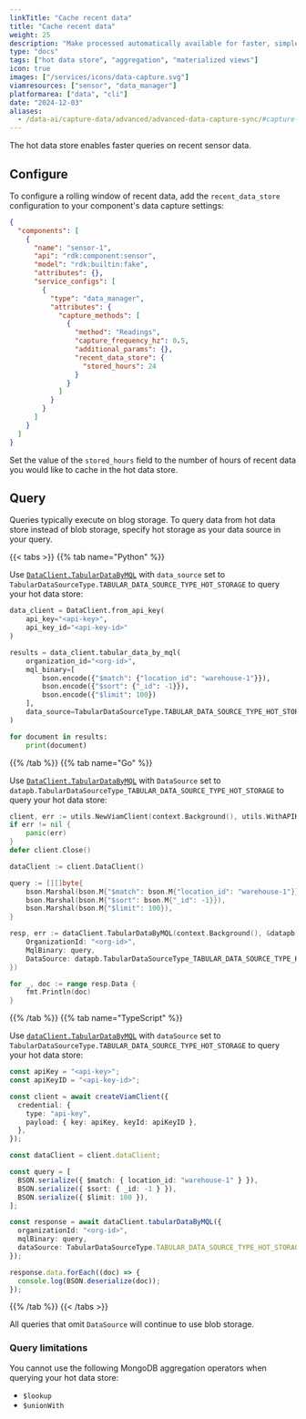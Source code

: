 ```yaml
---
linkTitle: "Cache recent data"
title: "Cache recent data"
weight: 25
description: "Make processed automatically available for faster, simpler queries."
type: "docs"
tags: ["hot data store", "aggregation", "materialized views"]
icon: true
images: ["/services/icons/data-capture.svg"]
viamresources: ["sensor", "data_manager"]
platformarea: ["data", "cli"]
date: "2024-12-03"
aliases:
  - /data-ai/capture-data/advanced/advanced-data-capture-sync/#capture-to-the-hot-data-store
---
```


The hot data store enables faster queries on recent sensor data.

## Configure

To configure a rolling window of recent data, add the `recent_data_store` configuration to your component's data capture settings:

```json {class="line-numbers linkable-line-numbers" data-line="17-19"}
{
  "components": [
    {
      "name": "sensor-1",
      "api": "rdk:component:sensor",
      "model": "rdk:builtin:fake",
      "attributes": {},
      "service_configs": [
        {
          "type": "data_manager",
          "attributes": {
            "capture_methods": [
              {
                "method": "Readings",
                "capture_frequency_hz": 0.5,
                "additional_params": {},
                "recent_data_store": {
                  "stored_hours": 24
                }
              }
            ]
          }
        }
      ]
    }
  ]
}
```

Set the value of the `stored_hours` field to the number of hours of recent data you would like to cache in the hot data store.

## Query

Queries typically execute on blog storage.
To query data from hot data store instead of blob storage, specify hot storage as your data source in your query.

{{< tabs >}}
{{% tab name="Python" %}}

Use [`DataClient.TabularDataByMQL`](/dev/reference/apis/data-client/#tabulardatabymql) with `data_source` set to `TabularDataSourceType.TABULAR_DATA_SOURCE_TYPE_HOT_STORAGE` to query your hot data store:

```python
data_client = DataClient.from_api_key(
    api_key="<api-key>",
    api_key_id="<api-key-id>"
)

results = data_client.tabular_data_by_mql(
    organization_id="<org-id>",
    mql_binary=[
        bson.encode({"$match": {"location_id": "warehouse-1"}}),
        bson.encode({"$sort": {"_id": -1}}),
        bson.encode({"$limit": 100})
    ],
    data_source=TabularDataSourceType.TABULAR_DATA_SOURCE_TYPE_HOT_STORAGE
)

for document in results:
    print(document)
```

{{% /tab %}}
{{% tab name="Go" %}}

Use [`DataClient.TabularDataByMQL`](https://pkg.go.dev/go.viam.com/rdk/app#DataClient.TabularDataByMQL) with `DataSource` set to `datapb.TabularDataSourceType_TABULAR_DATA_SOURCE_TYPE_HOT_STORAGE` to query your hot data store:

```go
client, err := utils.NewViamClient(context.Background(), utils.WithAPIKey("<api-key>", "<api-key-id>"))
if err != nil {
    panic(err)
}
defer client.Close()

dataClient := client.DataClient()

query := [][]byte{
    bson.Marshal(bson.M{"$match": bson.M{"location_id": "warehouse-1"}}),
    bson.Marshal(bson.M{"$sort": bson.M{"_id": -1}}),
    bson.Marshal(bson.M{"$limit": 100}),
}

resp, err := dataClient.TabularDataByMQL(context.Background(), &datapb.TabularDataByMQLRequest{
    OrganizationId: "<org-id>",
    MqlBinary: query,
    DataSource: datapb.TabularDataSourceType_TABULAR_DATA_SOURCE_TYPE_HOT_STORAGE,
})

for _, doc := range resp.Data {
    fmt.Println(doc)
}
```

{{% /tab %}}
{{% tab name="TypeScript" %}}

Use [`dataClient.TabularDataByMQL`](/dev/reference/apis/data-client/#tabulardatabymql) with `dataSource` set to `TabularDataSourceType.TABULAR_DATA_SOURCE_TYPE_HOT_STORAGE` to query your hot data store:

```typescript
const apiKey = "<api-key>";
const apiKeyID = "<api-key-id>";

const client = await createViamClient({
  credential: {
    type: "api-key",
    payload: { key: apiKey, keyId: apiKeyID },
  },
});

const dataClient = client.dataClient;

const query = [
  BSON.serialize({ $match: { location_id: "warehouse-1" } }),
  BSON.serialize({ $sort: { _id: -1 } }),
  BSON.serialize({ $limit: 100 }),
];

const response = await dataClient.tabularDataByMQL({
  organizationId: "<org-id>",
  mqlBinary: query,
  dataSource: TabularDataSourceType.TABULAR_DATA_SOURCE_TYPE_HOT_STORAGE,
});

response.data.forEach((doc) => {
  console.log(BSON.deserialize(doc));
});
```

{{% /tab %}}
{{< /tabs >}}

All queries that omit `DataSource` will continue to use blob storage.

### Query limitations

You cannot use the following MongoDB aggregation operators when querying your hot data store:

- `$lookup`
- `$unionWith`
